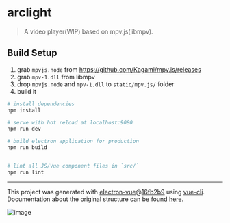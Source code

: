 # arclight

> A video player(WIP) based on mpv.js(libmpv).

## Build Setup

1) grab `mpvjs.node` from https://github.com/Kagami/mpv.js/releases
2) grab `mpv-1.dll` from libmpv
3) drop `mpvjs.node` and `mpv-1.dll` to `static/mpv.js/` folder
4) build it

``` bash
# install dependencies
npm install

# serve with hot reload at localhost:9080
npm run dev

# build electron application for production
npm run build


# lint all JS/Vue component files in `src/`
npm run lint

```

---

This project was generated with [electron-vue](https://github.com/SimulatedGREG/electron-vue)@[16fb2b9](https://github.com/SimulatedGREG/electron-vue/tree/16fb2b963f17318cd9ff17d2adfd1945bd7107a0) using [vue-cli](https://github.com/vuejs/vue-cli). Documentation about the original structure can be found [here](https://simulatedgreg.gitbooks.io/electron-vue/content/index.html).

![image](https://user-images.githubusercontent.com/7392658/45912587-64a80d00-be56-11e8-8ac4-943aef18362f.png)
